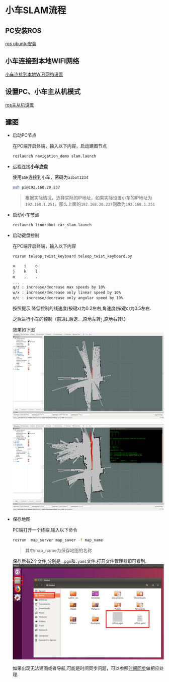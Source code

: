 # 小车SLAM流程

## PC安装ROS

[ros ubuntu安装](ros_install.md)

## 小车连接到本地WIFI网络

[小车连接到本地WIFI网络设置](local_connect.md)

## 设置PC、小车主从机模式

[ros主从机设置](ros_master_ip.md)


## 建图

* 启动PC节点
    
    在PC端开启终端，输入以下内容，启动建图节点
    
    ```bash
    roslaunch navigation_demo slam.launch
    ```

* 远程连接**小车底盘**

    使用`SSH`连接到小车，密码为`aibot1234`

    ```bash
    ssh pi@192.168.20.237
    ```

    >根据实际情况，选择实际的IP地址，如果实际设置小车的IP地址为`192.168.1.251`，那么上面的`192.168.20.237`则改为`192.168.1.251`


* 启动小车节点

    ```bash
    roslaunch linorobot car_slam.launch
    ```

* 启动键盘控制

    在PC端开启终端，输入以下内容

    ```bash
    rosrun teleop_twist_keyboard teleop_twist_keyboard.py
    ```

    ```bash
   u    i    o
   j    k    l
   m    ,    .
   ...
   q/z : increase/decrease max speeds by 10%
   w/x : increase/decrease only linear speed by 10%
   e/c : increase/decrease only angular speed by 10%
    ```
    按照提示,降低控制的线速度(按键x)为0.2左右,角速度(按键c)为0.5左右.

    之后进行小车的控制（前进`i`,后退`，`,原地左转`j`,原地右转`l`）

    效果如下图
    ![slam](../pic/slam.png)

    ![slam](../pic/slam2.png)

* 保存地图

    PC端打开一个终端,输入以下命令

    ```bash
    rosrun  map_server map_saver -f map_name
    ```
    >其中map_name为保存地图的名称

    保存后有2个文件,分别是 `.pgm`和`.yaml`文件.打开文件管理器即可看到.
    ![map](../pic/map.png)

    如果出现无法建图或者导航,可能是时间同步问题，可以参照[时间同步](ros_time.md)做相应处理.
